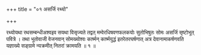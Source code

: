 +++
title = "०१ असर्जि रथ्यो"

+++

रथ्योयथा रथसम्बन्धीअश्वइव सयथा विसृज्यते तद्वत् मम्वेरधिषवणफलकयोः सुतोभिषुतः सोमः असर्जि सृष्टोभूत् पवित्रे । तथा भूतोवाजी वेजनवान् सोमख्योश्वः कार्ष्मन् कार्ष्मयुद्धं इतरेतरघर्षणात् अत्र देवानामाकर्षणवति यज्ञाख्ये सङ्ग्रामे न्यक्रमीत् नितरां क्रामयति ॥ १ ॥